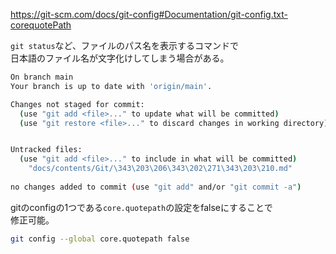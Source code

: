 <https://git-scm.com/docs/git-config#Documentation/git-config.txt-corequotePath>

`git status`など、ファイルのパス名を表示するコマンドで  
日本語のファイル名が文字化けしてしまう場合がある。
```bash
On branch main
Your branch is up to date with 'origin/main'.

Changes not staged for commit:
  (use "git add <file>..." to update what will be committed)
  (use "git restore <file>..." to discard changes in working directory)


Untracked files:
  (use "git add <file>..." to include in what will be committed)
	"docs/contents/Git/\343\203\206\343\202\271\343\203\210.md"
	
no changes added to commit (use "git add" and/or "git commit -a")
```

gitのconfigの1つである`core.quotepath`の設定をfalseにすることで  
修正可能。
```bash
git config --global core.quotepath false
```

